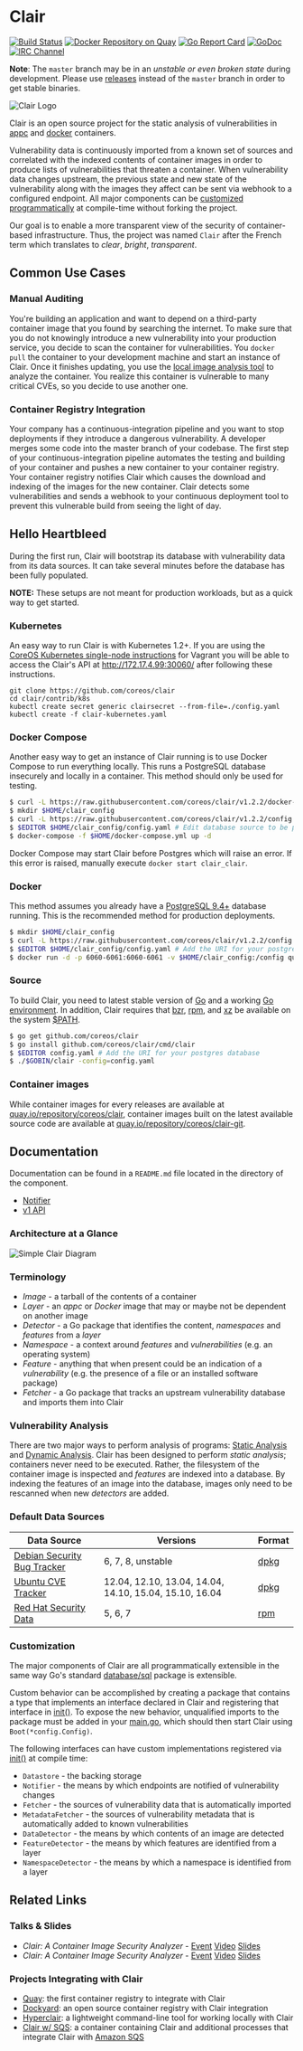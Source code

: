# Clair

[![Build Status](https://api.travis-ci.org/coreos/clair.svg?branch=master "Build Status")](https://travis-ci.org/coreos/clair)
[![Docker Repository on Quay](https://quay.io/repository/coreos/clair/status "Docker Repository on Quay")](https://quay.io/repository/coreos/clair)
[![Go Report Card](https://goreportcard.com/badge/coreos/clair "Go Report Card")](https://goreportcard.com/report/coreos/clair)
[![GoDoc](https://godoc.org/github.com/coreos/clair?status.svg "GoDoc")](https://godoc.org/github.com/coreos/clair)
[![IRC Channel](https://img.shields.io/badge/freenode-%23clair-blue.svg "IRC Channel")](http://webchat.freenode.net/?channels=clair)

**Note**: The `master` branch may be in an *unstable or even broken state* during development.
Please use [releases] instead of the `master` branch in order to get stable binaries.

![Clair Logo](img/Clair_horizontal_color.png)

Clair is an open source project for the static analysis of vulnerabilities in [appc] and [docker] containers.

Vulnerability data is continuously imported from a known set of sources and correlated with the indexed contents of container images in order to produce lists of vulnerabilities that threaten a container.
When vulnerability data changes upstream, the previous state and new state of the vulnerability along with the images they affect can be sent via webhook to a configured endpoint.
All major components can be [customized programmatically] at compile-time without forking the project.

Our goal is to enable a more transparent view of the security of container-based infrastructure.
Thus, the project was named `Clair` after the French term which translates to *clear*, *bright*, *transparent*.

[appc]: https://github.com/appc/spec
[docker]: https://github.com/docker/docker/blob/master/image/spec/v1.md
[customized programmatically]: #customization
[releases]: https://github.com/coreos/clair/releases

## Common Use Cases

### Manual Auditing

You're building an application and want to depend on a third-party container image that you found by searching the internet.
To make sure that you do not knowingly introduce a new vulnerability into your production service, you decide to scan the container for vulnerabilities.
You `docker pull` the container to your development machine and start an instance of Clair.
Once it finishes updating, you use the [local image analysis tool] to analyze the container.
You realize this container is vulnerable to many critical CVEs, so you decide to use another one.

[local image analysis tool]: https://github.com/coreos/clair/tree/master/contrib/analyze-local-images

### Container Registry Integration

Your company has a continuous-integration pipeline and you want to stop deployments if they introduce a dangerous vulnerability.
A developer merges some code into the master branch of your codebase.
The first step of your continuous-integration pipeline automates the testing and building of your container and pushes a new container to your container registry.
Your container registry notifies Clair which causes the download and indexing of the images for the new container.
Clair detects some vulnerabilities and sends a webhook to your continuous deployment tool to prevent this vulnerable build from seeing the light of day.

## Hello Heartbleed

During the first run, Clair will bootstrap its database with vulnerability data from its data sources.
It can take several minutes before the database has been fully populated.

**NOTE:** These setups are not meant for production workloads, but as a quick way to get started.

### Kubernetes

An easy way to run Clair is with Kubernetes 1.2+.
If you are using the [CoreOS Kubernetes single-node instructions][single-node] for Vagrant you will be able to access the Clair's API at http://172.17.4.99:30060/ after following these instructions.

```
git clone https://github.com/coreos/clair
cd clair/contrib/k8s
kubectl create secret generic clairsecret --from-file=./config.yaml
kubectl create -f clair-kubernetes.yaml
```

[single-node]: https://coreos.com/kubernetes/docs/latest/kubernetes-on-vagrant-single.html

### Docker Compose

Another easy way to get an instance of Clair running is to use Docker Compose to run everything locally.
This runs a PostgreSQL database insecurely and locally in a container.
This method should only be used for testing.

```sh
$ curl -L https://raw.githubusercontent.com/coreos/clair/v1.2.2/docker-compose.yml -o $HOME/docker-compose.yml
$ mkdir $HOME/clair_config
$ curl -L https://raw.githubusercontent.com/coreos/clair/v1.2.2/config.example.yaml -o $HOME/clair_config/config.yaml
$ $EDITOR $HOME/clair_config/config.yaml # Edit database source to be postgresql://postgres:password@postgres:5432?sslmode=disable
$ docker-compose -f $HOME/docker-compose.yml up -d
```

Docker Compose may start Clair before Postgres which will raise an error.
If this error is raised, manually execute `docker start clair_clair`.


### Docker

This method assumes you already have a [PostgreSQL 9.4+] database running.
This is the recommended method for production deployments.

[PostgreSQL 9.4+]: http://postgresql.org

```sh
$ mkdir $HOME/clair_config
$ curl -L https://raw.githubusercontent.com/coreos/clair/v1.2.2/config.example.yaml -o $HOME/clair_config/config.yaml
$ $EDITOR $HOME/clair_config/config.yaml # Add the URI for your postgres database
$ docker run -d -p 6060-6061:6060-6061 -v $HOME/clair_config:/config quay.io/coreos/clair:v1.2.2 -config=/config/config.yaml
```

### Source

To build Clair, you need to latest stable version of [Go] and a working [Go environment].
In addition, Clair requires that [bzr], [rpm], and [xz] be available on the system [$PATH].

[Go]: https://github.com/golang/go/releases
[Go environment]: https://golang.org/doc/code.html
[bzr]: http://bazaar.canonical.com/en
[rpm]: http://www.rpm.org
[xz]: http://tukaani.org/xz
[$PATH]: https://en.wikipedia.org/wiki/PATH_(variable)

```sh
$ go get github.com/coreos/clair
$ go install github.com/coreos/clair/cmd/clair
$ $EDITOR config.yaml # Add the URI for your postgres database
$ ./$GOBIN/clair -config=config.yaml
```

### Container images

While container images for every releases are available at [quay.io/repository/coreos/clair], container images built on the latest available source code are available at [quay.io/repository/coreos/clair-git].

[quay.io/repository/coreos/clair]: quay.io/repository/coreos/clair
[quay.io/repository/coreos/clair-git]: quay.io/repository/coreos/clair-git

## Documentation

Documentation can be found in a `README.md` file located in the directory of the component.

- [Notifier](https://github.com/coreos/clair/blob/master/notifier/README.md)
- [v1 API](https://github.com/coreos/clair/blob/master/api/v1/README.md)

### Architecture at a Glance

![Simple Clair Diagram](img/simple_diagram.png)

### Terminology

- *Image* - a tarball of the contents of a container
- *Layer* - an *appc* or *Docker* image that may or maybe not be dependent on another image
- *Detector* - a Go package that identifies the content, *namespaces* and *features* from a *layer*
- *Namespace* - a context around *features* and *vulnerabilities* (e.g. an operating system)
- *Feature* - anything that when present could be an indication of a *vulnerability* (e.g. the presence of a file or an installed software package)
- *Fetcher* - a Go package that tracks an upstream vulnerability database and imports them into Clair

### Vulnerability Analysis

There are two major ways to perform analysis of programs: [Static Analysis] and [Dynamic Analysis].
Clair has been designed to perform *static analysis*; containers never need to be executed.
Rather, the filesystem of the container image is inspected and *features* are indexed into a database.
By indexing the features of an image into the database, images only need to be rescanned when new *detectors* are added.

[Static Analysis]: https://en.wikipedia.org/wiki/Static_program_analysis
[Dynamic Analysis]: https://en.wikipedia.org/wiki/Dynamic_program_analysis

### Default Data Sources

| Data Source                   | Versions                                               | Format |
|-------------------------------|--------------------------------------------------------|--------|
| [Debian Security Bug Tracker] | 6, 7, 8, unstable                                      | [dpkg] |
| [Ubuntu CVE Tracker]          | 12.04, 12.10, 13.04, 14.04, 14.10, 15.04, 15.10, 16.04 | [dpkg] |
| [Red Hat Security Data]       | 5, 6, 7                                                | [rpm]  |

[Debian Security Bug Tracker]: https://security-tracker.debian.org/tracker
[Ubuntu CVE Tracker]: https://launchpad.net/ubuntu-cve-tracker
[Red Hat Security Data]: https://www.redhat.com/security/data/metrics
[dpkg]: https://en.wikipedia.org/wiki/dpkg
[rpm]: http://www.rpm.org


### Customization

The major components of Clair are all programmatically extensible in the same way Go's standard [database/sql] package is extensible.

Custom behavior can be accomplished by creating a package that contains a type that implements an interface declared in Clair and registering that interface in [init()]. To expose the new behavior, unqualified imports to the package must be added in your [main.go], which should then start Clair using `Boot(*config.Config)`.

The following interfaces can have custom implementations registered via [init()] at compile time:

- `Datastore` - the backing storage
- `Notifier` - the means by which endpoints are notified of vulnerability changes
- `Fetcher` - the sources of vulnerability data that is automatically imported
- `MetadataFetcher` - the sources of vulnerability metadata that is automatically added to known vulnerabilities
- `DataDetector` - the means by which contents of an image are detected
- `FeatureDetector` - the means by which features are identified from a layer
- `NamespaceDetector` - the means by which a namespace is identified from a layer

[init()]: https://golang.org/doc/effective_go.html#init
[database/sql]: https://godoc.org/database/sql
[main.go]: https://github.com/coreos/clair/blob/master/cmd/clair/main.go

## Related Links

### Talks & Slides

- _Clair: A Container Image Security Analyzer_ - [Event](https://www.meetup.com/Microservices-NYC/events/230023492/) [Video](https://www.youtube.com/watch?v=ynwKi2yhIX4) [Slides](https://docs.google.com/presentation/d/1ly9wQKQIlI7rlb0JNU1_P-rPDHU4xdRCCM3rxOdjcgc)
- _Clair: A Container Image Security Analyzer_ - [Event](https://www.meetup.com/Container-Orchestration-NYC/events/229779466/) [Video](https://www.youtube.com/watch?v=wTfCOUDNV_M) [Slides](https://docs.google.com/presentation/d/1ly9wQKQIlI7rlb0JNU1_P-rPDHU4xdRCCM3rxOdjcgc)

### Projects Integrating with Clair

- [Quay](https://quay.io): the first container registry to integrate with Clair
- [Dockyard](https://github.com/containerops/dockyard): an open source container registry with Clair integration
- [Hyperclair](https://github.com/wemanity-belgium/hyperclair): a lightweight command-line tool for working locally with Clair
- [Clair w/ SQS](https://github.com/zalando/clair-sqs): a container containing Clair and additional processes that integrate Clair with [Amazon SQS](https://aws.amazon.com/sqs)
